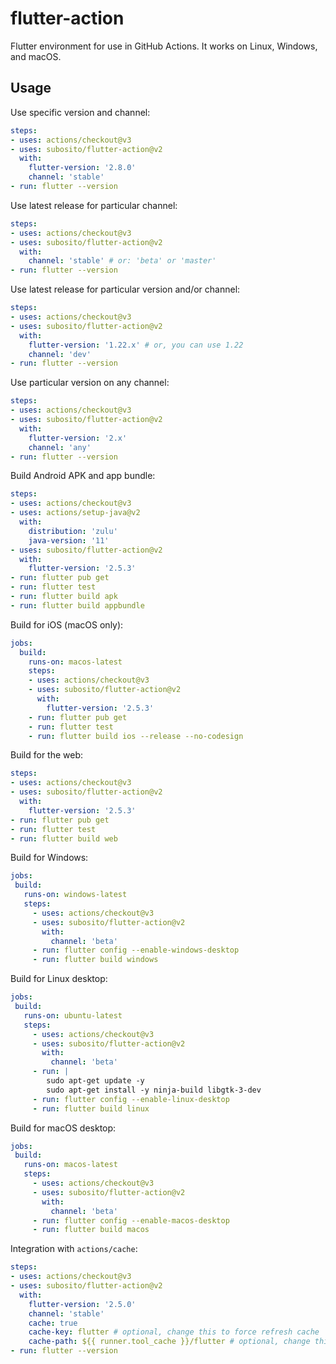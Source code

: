 # flutter-action

Flutter environment for use in GitHub Actions. It works on Linux, Windows, and macOS.

## Usage

Use specific version and channel:

```yaml
steps:
- uses: actions/checkout@v3
- uses: subosito/flutter-action@v2
  with:
    flutter-version: '2.8.0'
    channel: 'stable'
- run: flutter --version
```

Use latest release for particular channel:

```yaml
steps:
- uses: actions/checkout@v3
- uses: subosito/flutter-action@v2
  with:
    channel: 'stable' # or: 'beta' or 'master'
- run: flutter --version
```

Use latest release for particular version and/or channel:

```yaml
steps:
- uses: actions/checkout@v3
- uses: subosito/flutter-action@v2
  with:
    flutter-version: '1.22.x' # or, you can use 1.22
    channel: 'dev'
- run: flutter --version
```

Use particular version on any channel:

```yaml
steps:
- uses: actions/checkout@v3
- uses: subosito/flutter-action@v2
  with:
    flutter-version: '2.x'
    channel: 'any'
- run: flutter --version
```

Build Android APK and app bundle:

```yaml
steps:
- uses: actions/checkout@v3
- uses: actions/setup-java@v2
  with:
    distribution: 'zulu'
    java-version: '11'
- uses: subosito/flutter-action@v2
  with:
    flutter-version: '2.5.3'
- run: flutter pub get
- run: flutter test
- run: flutter build apk
- run: flutter build appbundle
```

Build for iOS (macOS only):

```yaml
jobs:
  build:
    runs-on: macos-latest
    steps:
    - uses: actions/checkout@v3
    - uses: subosito/flutter-action@v2
      with:
        flutter-version: '2.5.3'
    - run: flutter pub get
    - run: flutter test
    - run: flutter build ios --release --no-codesign
```

Build for the web:

```yaml
steps:
- uses: actions/checkout@v3
- uses: subosito/flutter-action@v2
  with:
    flutter-version: '2.5.3'
- run: flutter pub get
- run: flutter test
- run: flutter build web
```

Build for Windows:

```yaml
jobs:
 build:
   runs-on: windows-latest
   steps:
     - uses: actions/checkout@v3
     - uses: subosito/flutter-action@v2
       with:
         channel: 'beta'
     - run: flutter config --enable-windows-desktop
     - run: flutter build windows
```

Build for Linux desktop:

```yaml
jobs:
 build:
   runs-on: ubuntu-latest
   steps:
     - uses: actions/checkout@v3
     - uses: subosito/flutter-action@v2
       with:
         channel: 'beta'
     - run: |
        sudo apt-get update -y
        sudo apt-get install -y ninja-build libgtk-3-dev
     - run: flutter config --enable-linux-desktop
     - run: flutter build linux
```

Build for macOS desktop:

```yaml
jobs:
 build:
   runs-on: macos-latest
   steps:
     - uses: actions/checkout@v3
     - uses: subosito/flutter-action@v2
       with:
         channel: 'beta'
     - run: flutter config --enable-macos-desktop
     - run: flutter build macos
```

Integration with `actions/cache`:

```yaml
steps:
- uses: actions/checkout@v3
- uses: subosito/flutter-action@v2
  with:
    flutter-version: '2.5.0'
    channel: 'stable'
    cache: true
    cache-key: flutter # optional, change this to force refresh cache
    cache-path: ${{ runner.tool_cache }}/flutter # optional, change this to specify the cache path
- run: flutter --version
```
